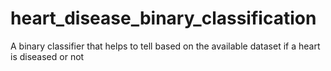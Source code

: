 # heart_disease_binary_classification

A binary classifier that helps to tell based on the available dataset if a heart is diseased or not